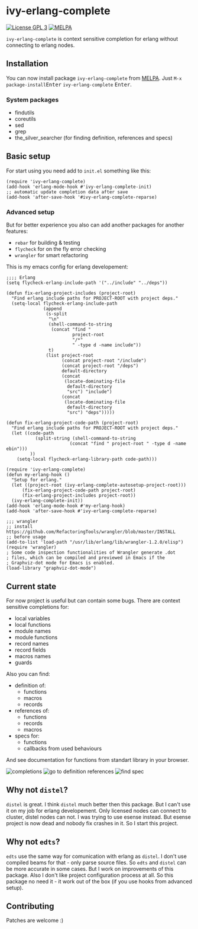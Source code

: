 # ivy-erlang-complete


[![License GPL 3](https://img.shields.io/badge/license-GPL_3-green.svg)](http://www.gnu.org/licenses/gpl-3.0.txt)
[![MELPA](https://melpa.org/packages/ivy-erlang-complete-badge.svg)](https://melpa.org/#/ivy-erlang-complete)

`ivy-erlang-complete` is context sensitive completion for erlang
without connecting to erlang nodes.

## Installation

You can now install package `ivy-erlang-complete` from
[MELPA](https://melpa.org/#/getting-started). Just `M-x`
`package-install`<kbd>Enter</kbd> `ivy-erlang-complete` <kbd>Enter</kbd>.

### System packages
 * findutils
 * coreutils
 * sed
 * grep
 * the_silver_searcher (for finding definition, references and specs)
 
## Basic setup

For start using you need add to `init.el` something like this:

``` emacs-lisp
(require 'ivy-erlang-complete)
(add-hook 'erlang-mode-hook #'ivy-erlang-complete-init)
;; automatic update completion data after save
(add-hook 'after-save-hook '#ivy-erlang-complete-reparse)
```

### Advanced setup

But for better experience you also can add another packages for another
features:

* `rebar` for building & testing
* `flycheck` for on the fly error checking
* `wrangler` for smart refactoring

This is my emacs config for erlang developement:

``` emacs-lisp
;;;; Erlang
(setq flycheck-erlang-include-path '("../include" "../deps"))

(defun fix-erlang-project-includes (project-root)
  "Find erlang include paths for PROJECT-ROOT with project deps."
  (setq-local flycheck-erlang-include-path
              (append
               (s-split
                "\n"
                (shell-command-to-string
                 (concat "find "
                         project-root
                         "/*"
                         " -type d -name include"))
                t)
               (list project-root
                     (concat project-root "/include")
                     (concat project-root "/deps")
                     default-directory
                     (concat
                      (locate-dominating-file
                       default-directory
                       "src") "include")
                     (concat
                      (locate-dominating-file
                       default-directory
                       "src") "deps")))))

(defun fix-erlang-project-code-path (project-root)
  "Find erlang include paths for PROJECT-ROOT with project deps."
  (let ((code-path
           (split-string (shell-command-to-string
                        (concat "find " project-root " -type d -name ebin")))
         ))
    (setq-local flycheck-erlang-library-path code-path)))

(require 'ivy-erlang-complete)
(defun my-erlang-hook ()
  "Setup for erlang."
  (let ((project-root (ivy-erlang-complete-autosetup-project-root)))
      (fix-erlang-project-code-path project-root)
      (fix-erlang-project-includes project-root))
  (ivy-erlang-complete-init))
(add-hook 'erlang-mode-hook #'my-erlang-hook)
(add-hook 'after-save-hook #'ivy-erlang-complete-reparse)

;;; wrangler
;; install https://github.com/RefactoringTools/wrangler/blob/master/INSTALL
;; before usage
(add-to-list 'load-path "/usr/lib/erlang/lib/wrangler-1.2.0/elisp")
(require 'wrangler)
; Some code inspection functionalities of Wrangler generate .dot
; files, which can be compiled and previewed in Emacs if the
; Graphviz-dot mode for Emacs is enabled.
(load-library "graphviz-dot-mode")
```

## Current state

For now project is useful but can contain some bugs. There are context
sensitive completions for:
* local variables
* local functions
* module names
* module functions
* record names
* record fields
* macros names
* guards

Also you can find:
* definition of:
  * functions
  * macros
  * records
* references of:
  * functions
  * records
  * macros
* specs for:
  * functions
  * callbacks from used behaviours

And see documentation for functions from standart library in your browser.

![completions](https://github.com/s-kostyaev/ivy-erlang-complete/raw/master/completion.gif)
![go to definition references](https://github.com/s-kostyaev/ivy-erlang-complete/raw/master/gotodefref.gif)
![find spec](https://github.com/s-kostyaev/ivy-erlang-complete/raw/master/findspec.gif)

## Why not `distel`?

`distel` is great. I think `distel` much better then this package. But
I can't use it on my job for erlang developement. Only licensed nodes
can connect to cluster, distel nodes can not. I was trying to use esense
instead. But esense project is now dead and nobody fix crashes in
it. So I start this project.

## Why not `edts`?

`edts` use the same way for comunication with erlang as `distel`. I
don't use compiled beams for that - only parse source files. So `edts`
and `distel` can be more accurate in some cases. But I work on
improvements of this package. Also I don't like project configuration process
at all. So this package no need it - it work out of the box (if you
use hooks from advanced setup).

## Contributing

Patches are welcome :)
